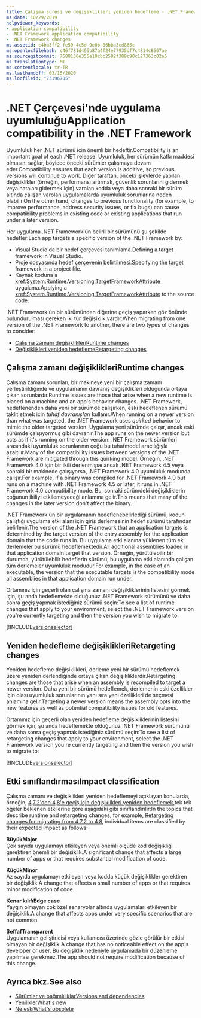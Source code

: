```yaml
---
title: Çalışma süresi ve değişiklikleri yeniden hedefleme - .NET Framework
ms.date: 10/29/2019
helpviewer_keywords:
- application compatibility
- .NET Framework application compatibility
- .NET Framework changes
ms.assetid: c4ba3ff2-fe59-4c5d-9e0b-86bba3cd865c
ms.openlocfilehash: c46f781d495b87a4f24e77935df7c4814c8567ae
ms.sourcegitcommit: 7588136e355e10cbc2582f389c90c127363c02a5
ms.translationtype: MT
ms.contentlocale: tr-TR
ms.lasthandoff: 03/15/2020
ms.locfileid: "73196705"
---
```

# <a name="application-compatibility-in-the-net-framework"></a><span data-ttu-id="02948-102">.NET Çerçevesi'nde uygulama uyumluluğu</span><span class="sxs-lookup"><span data-stu-id="02948-102">Application compatibility in the .NET Framework</span></span>

<span data-ttu-id="02948-103">Uyumluluk her .NET sürümü için önemli bir hedeftir.</span><span class="sxs-lookup"><span data-stu-id="02948-103">Compatibility is an important goal of each .NET release.</span></span> <span data-ttu-id="02948-104">Uyumluluk, her sürümün katkı maddesi olmasını sağlar, böylece önceki sürümler çalışmaya devam eder.</span><span class="sxs-lookup"><span data-stu-id="02948-104">Compatibility ensures that each version is additive, so previous versions will continue to work.</span></span> <span data-ttu-id="02948-105">Diğer taraftan, önceki işlevlerde yapılan değişiklikler (örneğin, performansı artırmak, güvenlik sorunlarını gidermek veya hataları gidermek için) varolan kodda veya daha sonraki bir sürüm altında çalışan varolan uygulamalarda uyumluluk sorunlarına neden olabilir.</span><span class="sxs-lookup"><span data-stu-id="02948-105">On the other hand, changes to previous functionality (for example, to improve performance, address security issues, or fix bugs) can cause compatibility problems in existing code or existing applications that run under a later version.</span></span>

<span data-ttu-id="02948-106">Her uygulama .NET Framework'ün belirli bir sürümünü şu şekilde hedefler:</span><span class="sxs-lookup"><span data-stu-id="02948-106">Each app targets a specific version of the .NET Framework by:</span></span>

- <span data-ttu-id="02948-107">Visual Studio'da bir hedef çerçevesi tanımlama.</span><span class="sxs-lookup"><span data-stu-id="02948-107">Defining a target framework in Visual Studio.</span></span>
- <span data-ttu-id="02948-108">Proje dosyasında hedef çerçevenin belirtilmesi.</span><span class="sxs-lookup"><span data-stu-id="02948-108">Specifying the target framework in a project file.</span></span>
- <span data-ttu-id="02948-109">Kaynak koduna a <xref:System.Runtime.Versioning.TargetFrameworkAttribute> uygulama.</span><span class="sxs-lookup"><span data-stu-id="02948-109">Applying a <xref:System.Runtime.Versioning.TargetFrameworkAttribute> to the source code.</span></span>

<span data-ttu-id="02948-110">.NET Framework'ün bir sürümünden diğerine geçiş yaparken göz önünde bulundurulması gereken iki tür değişiklik vardır:</span><span class="sxs-lookup"><span data-stu-id="02948-110">When migrating from one version of the .NET Framework to another, there are two types of changes to consider:</span></span>

- [<span data-ttu-id="02948-111">Çalışma zamanı değişiklikleri</span><span class="sxs-lookup"><span data-stu-id="02948-111">Runtime changes</span></span>](#runtime-changes)
- [<span data-ttu-id="02948-112">Değişiklikleri yeniden hedefleme</span><span class="sxs-lookup"><span data-stu-id="02948-112">Retargeting changes</span></span>](#retargeting-changes)

## <a name="runtime-changes"></a><span data-ttu-id="02948-113">Çalışma zamanı değişiklikleri</span><span class="sxs-lookup"><span data-stu-id="02948-113">Runtime changes</span></span>

<span data-ttu-id="02948-114">Çalışma zamanı sorunları, bir makineye yeni bir çalışma zamanı yerleştirildiğinde ve uygulamanın davranış değişiklikleri olduğunda ortaya çıkan sorunlardır.</span><span class="sxs-lookup"><span data-stu-id="02948-114">Runtime issues are those that arise when a new runtime is placed on a machine and an app's behavior changes.</span></span> <span data-ttu-id="02948-115">.NET Framework, hedeflenenden daha yeni bir sürümde çalışırken, eski hedeflenen sürümü taklit etmek için *tuhaf davranışları* kullanır.</span><span class="sxs-lookup"><span data-stu-id="02948-115">When running on a newer version than what was targeted, the .NET Framework uses *quirked* behavior to mimic the older targeted version.</span></span> <span data-ttu-id="02948-116">Uygulama yeni sürümde çalışır, ancak eski sürümde çalışıyormuş gibi davranır.</span><span class="sxs-lookup"><span data-stu-id="02948-116">The app runs on the newer version but acts as if it's running on the older version.</span></span> <span data-ttu-id="02948-117">.NET Framework sürümleri arasındaki uyumluluk sorunlarının çoğu bu tuhafmodel aracılığıyla azaltılır.</span><span class="sxs-lookup"><span data-stu-id="02948-117">Many of the compatibility issues between versions of the .NET Framework are mitigated through this quirking model.</span></span> <span data-ttu-id="02948-118">Örneğin, .NET Framework 4.0 için bir ikili derlenmişse ancak .NET Framework 4.5 veya sonraki bir makinede çalışıyorsa, .NET Framework 4.0 uyumluluk modunda çalışır.</span><span class="sxs-lookup"><span data-stu-id="02948-118">For example, if a binary was compiled for .NET Framework 4.0 but runs on a machine with .NET Framework 4.5 or later, it runs in .NET Framework 4.0 compatibility mode.</span></span> <span data-ttu-id="02948-119">Bu, sonraki sürümdeki değişikliklerin çoğunun ikiliyi etkilemeyeceği anlamına gelir.</span><span class="sxs-lookup"><span data-stu-id="02948-119">This means that many of the changes in the later version don't affect the binary.</span></span>

<span data-ttu-id="02948-120">.NET Framework'ün bir uygulamanın hedeflenebelirlediği sürümü, kodun çalıştığı uygulama etki alanı için giriş derlemesinin hedef sürümü tarafından belirlenir.</span><span class="sxs-lookup"><span data-stu-id="02948-120">The version of the .NET Framework that an application targets is determined by the target version of the entry assembly for the application domain that the code runs in.</span></span> <span data-ttu-id="02948-121">Bu uygulama etki alanına yüklenen tüm ek derlemeler bu sürümü hedeflemektedir.</span><span class="sxs-lookup"><span data-stu-id="02948-121">All additional assemblies loaded in that application domain target that version.</span></span> <span data-ttu-id="02948-122">Örneğin, yürütülebilir bir durumda, yürütülebilir hedeflerin sürümü, bu uygulama etki alanında çalışan tüm derlemeler uyumluluk modudur.</span><span class="sxs-lookup"><span data-stu-id="02948-122">For example, in the case of an executable, the version that the executable targets is the compatibility mode all assemblies in that application domain run under.</span></span>

<span data-ttu-id="02948-123">Ortamınız için geçerli olan çalışma zamanı değişikliklerinin listesini görmek için, şu anda hedeflemekte olduğunuz .NET Framework sürümünü ve daha sonra geçiş yapmak istediğiniz sürümü seçin:</span><span class="sxs-lookup"><span data-stu-id="02948-123">To see a list of runtime changes that apply to your environment, select the .NET Framework version you're currently targeting and then the version you wish to migrate to:</span></span>

[!INCLUDE[versionselector](../../../includes/migration-guide/runtime/versionselector.md)]

## <a name="retargeting-changes"></a><span data-ttu-id="02948-124">Yeniden hedefleme değişiklikleri</span><span class="sxs-lookup"><span data-stu-id="02948-124">Retargeting changes</span></span>

<span data-ttu-id="02948-125">Yeniden hedefleme değişiklikleri, derleme yeni bir sürümü hedeflemek üzere yeniden derlendiğinde ortaya çıkan değişikliklerdir.</span><span class="sxs-lookup"><span data-stu-id="02948-125">Retargeting changes are those that arise when an assembly is recompiled to target a newer version.</span></span> <span data-ttu-id="02948-126">Daha yeni bir sürümü hedeflemek, derlemenin eski özellikler için olası uyumluluk sorunlarının yanı sıra yeni özellikleri de seçmesi anlamına gelir.</span><span class="sxs-lookup"><span data-stu-id="02948-126">Targeting a newer version means the assembly opts into the new features as well as potential compatibility issues for old features.</span></span>

<span data-ttu-id="02948-127">Ortamınız için geçerli olan yeniden hedefleme değişikliklerinin listesini görmek için, şu anda hedeflemekte olduğunuz .NET Framework sürümünü ve daha sonra geçiş yapmak istediğiniz sürümü seçin:</span><span class="sxs-lookup"><span data-stu-id="02948-127">To see a list of retargeting changes that apply to your environment, select the .NET Framework version you're currently targeting and then the version you wish to migrate to:</span></span>

[!INCLUDE[versionselector](../../../includes/migration-guide/retargeting/versionselector.md)]

## <a name="impact-classification"></a><span data-ttu-id="02948-128">Etki sınıflandırması</span><span class="sxs-lookup"><span data-stu-id="02948-128">Impact classification</span></span>

<span data-ttu-id="02948-129">Çalışma zamanı ve değişiklikleri yeniden hedeflemeyi açıklayan konularda, örneğin, [4,7.2'den 4,8'e geçiş için değişiklikleri yeniden hedeflemek,](retargeting/4.7.2-4.8.md)tek tek öğeler beklenen etkilerine göre aşağıdaki gibi sınıflandırılır:</span><span class="sxs-lookup"><span data-stu-id="02948-129">In the topics that describe runtime and retargeting changes, for example, [Retargeting changes for migrating from 4.7.2 to 4.8](retargeting/4.7.2-4.8.md), individual items are classified by their expected impact as follows:</span></span>

<span data-ttu-id="02948-130">**Büyük**</span><span class="sxs-lookup"><span data-stu-id="02948-130">**Major**</span></span>\
<span data-ttu-id="02948-131">Çok sayıda uygulamayı etkileyen veya önemli ölçüde kod değişikliği gerektiren önemli bir değişiklik.</span><span class="sxs-lookup"><span data-stu-id="02948-131">A significant change that affects a large number of apps or that requires substantial modification of code.</span></span>

<span data-ttu-id="02948-132">**Küçük**</span><span class="sxs-lookup"><span data-stu-id="02948-132">**Minor**</span></span>\
<span data-ttu-id="02948-133">Az sayıda uygulamayı etkileyen veya kodda küçük değişiklikler gerektiren bir değişiklik.</span><span class="sxs-lookup"><span data-stu-id="02948-133">A change that affects a small number of apps or that requires minor modification of code.</span></span>

<span data-ttu-id="02948-134">**Kenar kılıfı**</span><span class="sxs-lookup"><span data-stu-id="02948-134">**Edge case**</span></span>\
<span data-ttu-id="02948-135">Yaygın olmayan çok özel senaryolar altında uygulamaları etkileyen bir değişiklik.</span><span class="sxs-lookup"><span data-stu-id="02948-135">A change that affects apps under very specific scenarios that are not common.</span></span>

<span data-ttu-id="02948-136">**Şeffaf**</span><span class="sxs-lookup"><span data-stu-id="02948-136">**Transparent**</span></span>\
<span data-ttu-id="02948-137">Uygulamanın geliştiricisi veya kullanıcısı üzerinde gözle görülür bir etkisi olmayan bir değişiklik.</span><span class="sxs-lookup"><span data-stu-id="02948-137">A change that has no noticeable effect on the app's developer or user.</span></span> <span data-ttu-id="02948-138">Bu değişiklik nedeniyle uygulamada bir düzenleme yapılması gerekmez.</span><span class="sxs-lookup"><span data-stu-id="02948-138">The app should not require modification because of this change.</span></span>

## <a name="see-also"></a><span data-ttu-id="02948-139">Ayrıca bkz.</span><span class="sxs-lookup"><span data-stu-id="02948-139">See also</span></span>

- [<span data-ttu-id="02948-140">Sürümler ve bağımlılıklar</span><span class="sxs-lookup"><span data-stu-id="02948-140">Versions and dependencies</span></span>](versions-and-dependencies.md)
- [<span data-ttu-id="02948-141">Yenilikler</span><span class="sxs-lookup"><span data-stu-id="02948-141">What's new</span></span>](../whats-new/index.md)
- [<span data-ttu-id="02948-142">Ne eski</span><span class="sxs-lookup"><span data-stu-id="02948-142">What's obsolete</span></span>](../whats-new/whats-obsolete.md)
